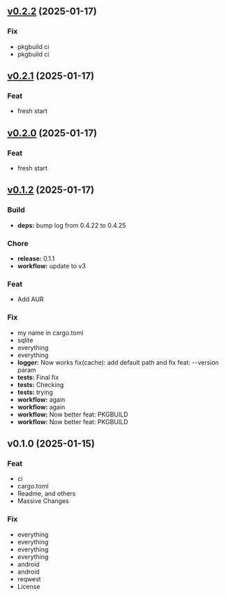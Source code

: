 
<a name="v0.2.2"></a>
## [v0.2.2](https://github.com/MuntasirSZN/getquotes/compare/v0.2.1...v0.2.2) (2025-01-17)

### Fix

* pkgbuild ci
* pkgbuild ci


<a name="v0.2.1"></a>
## [v0.2.1](https://github.com/MuntasirSZN/getquotes/compare/v0.2.0...v0.2.1) (2025-01-17)

### Feat

* fresh start


<a name="v0.2.0"></a>
## [v0.2.0](https://github.com/MuntasirSZN/getquotes/compare/v0.1.2...v0.2.0) (2025-01-17)

### Feat

* fresh start


<a name="v0.1.2"></a>
## [v0.1.2](https://github.com/MuntasirSZN/getquotes/compare/v0.1.0...v0.1.2) (2025-01-17)

### Build

* **deps:** bump log from 0.4.22 to 0.4.25

### Chore

* **release:** 0.1.1
* **workflow:** update to v3

### Feat

* Add AUR

### Fix

* my name in cargo.toml
* sqlite
* everything
* everything
* **logger:** Now works fix(cache): add default path and fix feat: --version param
* **tests:** Final fix
* **tests:** Checking
* **tests:** trying
* **workflow:** again
* **workflow:** again
* **workflow:** Now better feat: PKGBUILD
* **workflow:** Now better feat: PKGBUILD


<a name="v0.1.0"></a>
## v0.1.0 (2025-01-15)

### Feat

* ci
* cargo.toml
* Readme, and others
* Massive Changes

### Fix

* everything
* everything
* everything
* everything
* android
* android
* reqwest
* License

